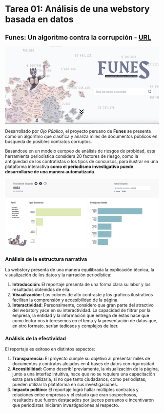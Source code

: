 # Tarea 01: Análisis de una webstory basada en datos
## Funes: Un algoritmo contra la corrupción - [URL](https://ojo-publico.com/especiales/funes/)

<img src="https://github.com/antoniamiddleton/repositorio_antoniamiddleton/blob/main/Tareas/Tarea_01/AUDIOVISUAL/Inno_small-0007.png">

Desarrollado por *Ojo Público*, el proyecto peruano de **Funes** se presenta como un algoritmo que clasifica y analiza miles de documentos públicos en búsqueda de posibles contratos corruptos. 

Basándose en un modelo europeo de análisis de riesgos de probidad, esta herramienta periodística considera 20 factores de riesgo, como la antiguedad de los contratistas o los tipos de concursos, para ilustrar en una plataforma interactiva **como el periodismo investigativo puede desarrollarse de una manera automatizada**.

<img src=https://github.com/antoniamiddleton/repositorio_antoniamiddleton/blob/main/Tareas/Tarea_01/AUDIOVISUAL/001.png>

### Análisis de la **estructura narrativa**
La webstory presenta de una manera equilibrada la explicación técnica, la visualización de los datos y la narración periodística:
1. **Introducción:**
El reportaje presenta de una forma clara su labor y los resultados obtenidos de ella.
2. **Visualización:**
Los colores de alto contraste y los gráficos ilustrativos facilitan la comprensión y accesibilidad de la página.
3. **Interactividad:**
Personalmente, considero que gran parte del atractivo del webstory yace en su interactividad. La capacidad de filtrar por la empresa, la entidad y la información que entrega de éstas hace que como lector nos interesemos en el tema y la presentación de datos que, en otro formato, serían tediosos y complejos de leer.

### Análisis de la **efectividad**
El reportaje es exitoso en distintos aspectos:
1. **Transparencia:**
El proyecto cumple su objetivo al presentar miles de documentos y contratos alojados en 4 bases de datos con rigurosidad.
2. **Accesibilidad:**
Como describí previamente, la visualización de la página, junto a una interfaz intuitiva, hace que no se requiera una capacitación extra para utilizarla, si no que tanto ciudadanos, como periodistas, pueden utilizar la plataforma en sus investigaciones.
3. **Impacto político:**
El reportaje logró hallar múltiples contratos y relaciones entre empresas y el estado que eran sospechosos, resultados que fueron destacados por jueces peruanos e incentivaron que periodistas iniciaran investigaciones al respecto.